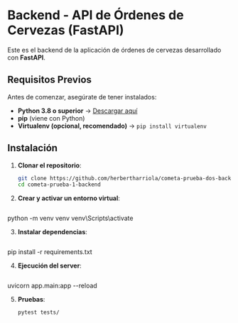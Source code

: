 # Backend - API de Órdenes de Cervezas (FastAPI)

Este es el backend de la aplicación de órdenes de cervezas desarrollado con **FastAPI**.

## Requisitos Previos

Antes de comenzar, asegúrate de tener instalados:

- **Python 3.8 o superior** → [Descargar aquí](https://www.python.org/downloads/)
- **pip** (viene con Python)
- **Virtualenv (opcional, recomendado)** → `pip install virtualenv`

## Instalación

1. **Clonar el repositorio**:
   ```sh
   git clone https://github.com/herbertharriola/cometa-prueba-dos-backend.git
   cd cometa-prueba-1-backend

2. **Crear y activar un entorno virtual**:
   ```sh
  python -m venv venv
  venv\Scripts\activate

3. **Instalar dependencias**:
   ```sh
  pip install -r requirements.txt

4. **Ejecución del server**:
   ```sh
  uvicorn app.main:app --reload

5. **Pruebas**:
   ```sh
   pytest tests/
